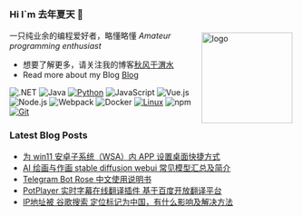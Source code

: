 ### Hi I`m 去年夏天 👋

<img src="https://github-readme-stats.vercel.app/api?username=tjsky&show_icons=true" alt="logo" height="160" align="right" style="margin: 5px; margin-bottom: 20px;" />

一只纯业余的编程爱好者，略懂略懂 *Amateur programming enthusiast*

- 想要了解更多，请关注我的博客[秋风于渭水](https://www.tjsky.net)
- Read more about my Blog [Blog](https://www.tjsky.net)

![.NET](https://img.shields.io/badge/.NET-512BD4?style=flat-square&logo=C-Sharp&logoColor=ffffff)
![Java](https://img.shields.io/badge/-Java-007396?style=flat-square&logo=java&logoColor=ffffff)
[![Python](https://img.shields.io/badge/-Python-3776AB?style=flat-square&logo=python&logoColor=ffffff)](https://www.python.org/)
![JavaScript](https://img.shields.io/badge/JavaScript-F7DF1E?style=flat-square&logo=JavaScript&logoColor=ffffff)
![Vue.js](https://img.shields.io/badge/-Vue.js-4FC08D?style=flat-square&logo=Vue.js&logoColor=ffffff)
![Node.js](https://img.shields.io/badge/-Node.js-68A063?style=flat-square&logo=Node.js&logoColor=ffffff)
![Webpack](https://img.shields.io/badge/-Webpack-8DD6F9?style=flat-square&logo=webpack&logoColor=ffffff)
![Docker](https://img.shields.io/badge/Docker-2496ED?style=flat-square&logo=docker&logoColor=ffffff)
[![Linux](https://img.shields.io/badge/-Linux-333333?style=flat-square&logo=linux&logoColor=white)](https://www.linuxfoundation.org/)
![npm](https://img.shields.io/badge/-NPM-CB3837?style=flat-square&logo=npm&logoColor=white)
[![Git](https://img.shields.io/badge/-Git-f05032?style=flat-square&logo=git&logoColor=white)](https://git-scm.com/)


### Latest Blog Posts
 
<!-- BLOG-POST-LIST:START -->
- [为 win11 安卓子系统（WSA）内 APP 设置桌面快捷方式](https://www.tjsky.net/tutorial/630?pk_campaign=feed&pk_kwd=%25e4%25b8%25ba-win11-%25e5%25ae%2589%25e5%258d%2593%25e5%25ad%2590%25e7%25b3%25bb%25e7%25bb%259f%25ef%25bc%2588wsa%25ef%25bc%2589%25e5%2586%2585-app-%25e8%25ae%25be%25e7%25bd%25ae%25e6%25a1%258c%25e9%259d%25a2%25e5%25bf%25ab%25e6%258d%25b7%25e6%2596%25b9%25e5%25bc%258f)
- [AI 绘画与作画  stable diffusion webui 常见模型汇总及简介](https://www.tjsky.net/tutorial/583?pk_campaign=feed&pk_kwd=ai-%25e7%25bb%2598%25e7%2594%25bb%25e4%25b8%258e%25e4%25bd%259c%25e7%2594%25bb-stable-diffusion-webui-%25e5%25b8%25b8%25e8%25a7%2581%25e6%25a8%25a1%25e5%259e%258b%25e6%25b1%2587%25e6%2580%25bb%25e5%258f%258a%25e7%25ae%2580%25e4%25bb%258b)
- [Telegram Bot Rose 中文使用说明书](https://www.tjsky.net/tutorial/594?pk_campaign=feed&pk_kwd=https-www-tjsky-net-tutorial-594)
- [PotPlayer 实时字幕在线翻译插件 基于百度开放翻译平台](https://www.tjsky.net/tutorial/584?pk_campaign=feed&pk_kwd=potplayer-%25e5%25ae%259e%25e6%2597%25b6%25e5%25ad%2597%25e5%25b9%2595%25e5%259c%25a8%25e7%25ba%25bf%25e7%25bf%25bb%25e8%25af%2591%25e6%258f%2592%25e4%25bb%25b6-%25e5%259f%25ba%25e4%25ba%258e%25e7%2599%25be%25e5%25ba%25a6%25e5%25bc%2580%25e6%2594%25be%25e7%25bf%25bb%25e8%25af%2591%25e5%25b9%25b3%25e5%258f%25b0)
- [IP地址被 谷歌搜索 定位标记为中国，有什么影响及解决方法](https://www.tjsky.net/tutorial/546?pk_campaign=feed&pk_kwd=ip%25e5%259c%25b0%25e5%259d%2580%25e8%25a2%25ab-%25e8%25b0%25b7%25e6%25ad%258c%25e6%2590%259c%25e7%25b4%25a2-%25e5%25ae%259a%25e4%25bd%258d%25e6%25a0%2587%25e8%25ae%25b0%25e4%25b8%25ba%25e4%25b8%25ad%25e5%259b%25bd%25e6%259c%2589%25e4%25bb%2580%25e4%25b9%2588%25e5%25bd%25b1%25e5%2593%258d%25e5%258f%258a%25e8%25a7%25a3)
<!-- BLOG-POST-LIST:END -->
